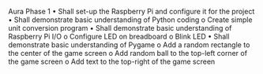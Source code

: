 Aura
Phase 1 
• Shall set-up the Raspberry Pi and configure it for the project 
• Shall demonstrate basic understanding of Python coding 
o Create simple unit conversion program 
• Shall demonstrate basic understanding of Raspberry Pi I/O 
o Configure LED on breadboard o Blink LED 
• Shall demonstrate basic understanding of Pygame 
o Add a random rectangle to the center of the game screen 
o Add random ball to the top-left corner of the game screen 
o Add text to the top-right of the game screen
